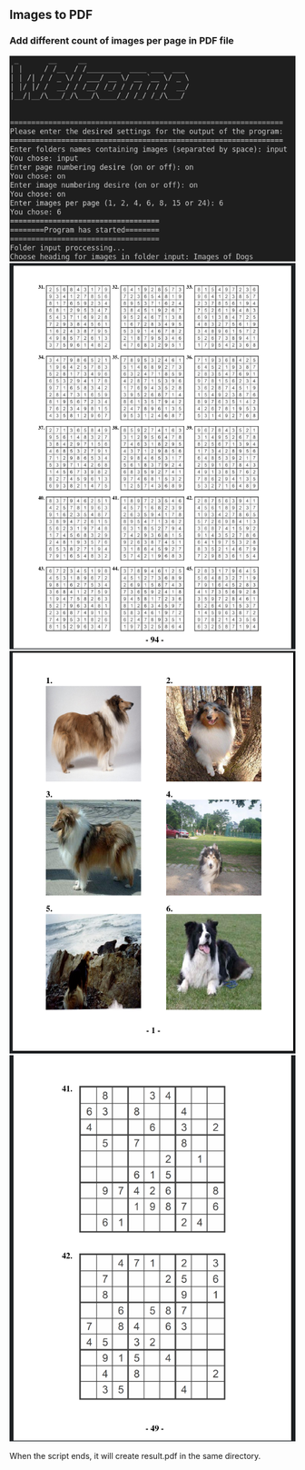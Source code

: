 ## Images to PDF

### Add different count of images per page in PDF file

![Image of Spreadsheet](https://github.com/georgi-i/images_to_pdf/blob/main/samples/welcome.png)
![Image of Spreadsheet](https://github.com/georgi-i/images_to_pdf/blob/main/samples/15_images_per_page.png) 
![Image of Spreadsheet](https://github.com/georgi-i/images_to_pdf/blob/main/samples/6_dogs_per_page.png) 
![Image of Spreadsheet](https://github.com/georgi-i/images_to_pdf/blob/main/samples/2_images_per_page.png)

When the script ends, it will create result.pdf in the same directory.

 
